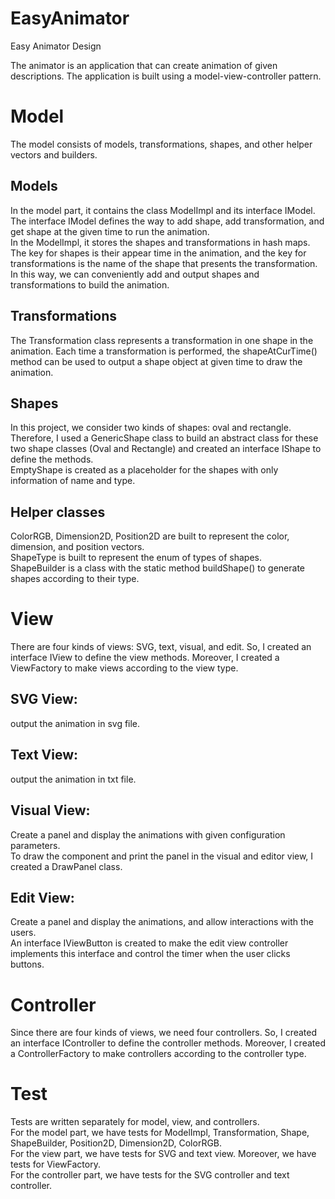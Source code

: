 # EasyAnimator

Easy Animator Design  

The animator is an application that can create animation of given descriptions. The application is built using a model-view-controller pattern.  


# Model

The model consists of models, transformations, shapes, and other helper vectors and builders.  

## Models
In the model part, it contains the class ModelImpl and its interface IModel.  
The interface IModel defines the way to add shape, add transformation, and get shape at the given time to run the animation.  
In the ModelImpl, it stores the shapes and transformations in hash maps. The key for shapes is their appear time in the animation, and the key for transformations is the name of the shape that presents the transformation. In this way, we can conveniently add and output shapes and transformations to build the animation.  

## Transformations
The Transformation class represents a transformation in one shape in the animation. Each time a transformation is performed, the shapeAtCurTime() method can be used to output a shape object at given time to draw the animation.  

## Shapes
In this project, we consider two kinds of shapes: oval and rectangle. Therefore, I used a GenericShape class to build an abstract class for these two shape classes (Oval and Rectangle) and created an interface IShape to define the methods.  
EmptyShape is created as a placeholder for the shapes with only information of name and type.  

## Helper classes
ColorRGB, Dimension2D, Position2D are built to represent the color, dimension, and position vectors.  
ShapeType is built to represent the enum of types of shapes.  
ShapeBuilder is a class with the static method buildShape() to generate shapes according to their type.   

# View
There are four kinds of views: SVG, text, visual, and edit. So, I created an interface IView to define the view methods. Moreover, I created a ViewFactory to make views according to the view type.  
## SVG View: 
output the animation in svg file.  
## Text View:
output the animation in txt file.  
## Visual View:
Create a panel and display the animations with given configuration parameters.  
To draw the component and print the panel in the visual and editor view, I created a DrawPanel class.   
## Edit View:
Create a panel and display the animations, and allow interactions with the users.  
An interface IViewButton is created to make the edit view controller implements this interface and control the timer when the user clicks buttons.  

# Controller
Since there are four kinds of views, we need four controllers. So, I created an interface IController to define the controller methods. Moreover, I created a ControllerFactory to make controllers according to the controller type.  

# Test
Tests are written separately for model, view, and controllers.   
For the model part, we have tests for ModelImpl, Transformation, Shape, ShapeBuilder, Position2D, Dimension2D, ColorRGB.  
For the view part, we have tests for SVG and text view. Moreover, we have tests for ViewFactory.  
For the controller part, we have tests for the SVG controller and text controller.   
